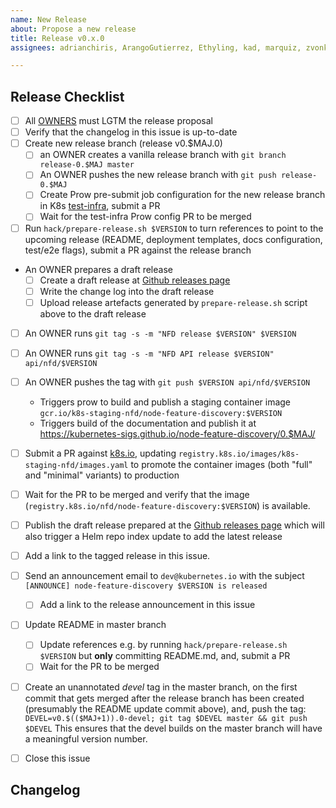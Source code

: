 ```yaml
---
name: New Release
about: Propose a new release
title: Release v0.x.0
assignees: adrianchiris, ArangoGutierrez, Ethyling, kad, marquiz, zvonkok

---
```


## Release Checklist
<!--
Please do not remove items from the checklist
-->
- [ ] All [OWNERS](https://github.com/kubernetes-sigs/node-feature-discovery/blob/master/OWNERS) must LGTM the release proposal
- [ ] Verify that the changelog in this issue is up-to-date
- [ ] Create new release branch (release v0.$MAJ.0)
  - [ ] an OWNER creates a vanilla release branch with
        `git branch release-0.$MAJ master`
  - [ ] An OWNER pushes the new release branch with
        `git push release-0.$MAJ`
  - [ ] Create Prow pre-submit job configuration for the new release branch in K8s
        [test-infra](https://github.com/kubernetes/test-infra), submit a PR
  - [ ] Wait for the test-infra Prow config PR to be merged
- [ ] Run `hack/prepare-release.sh $VERSION` to turn references to point to the upcoming release
      (README, deployment templates, docs configuration, test/e2e flags), submit a PR against the release branch
- An OWNER prepares a draft release
  - [ ] Create a draft release at [Github releases page](https://github.com/kubernetes-sigs/node-feature-discovery/releases)
  - [ ] Write the change log into the draft release
  - [ ] Upload release artefacts generated by `prepare-release.sh` script above to the draft release
- [ ] An OWNER runs
     `git tag -s -m "NFD release $VERSION" $VERSION`
- [ ] An OWNER runs
     `git tag -s -m "NFD API release $VERSION" api/nfd/$VERSION`     
- [ ] An OWNER pushes the tag with
      `git push $VERSION api/nfd/$VERSION`
  - Triggers prow to build and publish a staging container image
      `gcr.io/k8s-staging-nfd/node-feature-discovery:$VERSION`
  - Triggers build of the documentation and publish it at
        https://kubernetes-sigs.github.io/node-feature-discovery/0.$MAJ/
- [ ] Submit a PR against [k8s.io](https://github.com/kubernetes/k8s.io), updating `registry.k8s.io/images/k8s-staging-nfd/images.yaml` to promote the container images (both "full" and "minimal" variants) to production
- [ ] Wait for the PR to be merged and verify that the image (`registry.k8s.io/nfd/node-feature-discovery:$VERSION`) is available.
- [ ] Publish the draft release prepared at the [Github releases page](https://github.com/kubernetes-sigs/node-feature-discovery/releases)
      which will also trigger a Helm repo index update to add the latest release
- [ ] Add a link to the tagged release in this issue.
- [ ] Send an announcement email to `dev@kubernetes.io` with the subject `[ANNOUNCE] node-feature-discovery $VERSION is released`
  - [ ] Add a link to the release announcement in this issue
- [ ] Update README in master branch
  - [ ] Update references e.g. by running `hack/prepare-release.sh $VERSION` but **only** committing README.md, and,
        submit a PR
  - [ ] Wait for the PR to be merged
- [ ] Create an unannotated *devel* tag in the master branch, on the first commit that gets merged after the release branch has been created (presumably the README update commit above), and, push the tag:
      `DEVEL=v0.$(($MAJ+1)).0-devel; git tag $DEVEL master && git push $DEVEL`
      This ensures that the devel builds on the master branch will have a meaningful version number.
- [ ] Close this issue


## Changelog
<!--
Describe changes since the last release here.
-->

